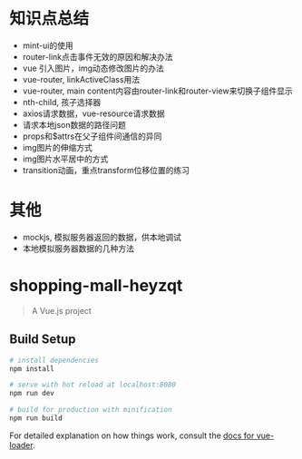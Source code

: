 # 知识点总结

+ mint-ui的使用
+ router-link点击事件无效的原因和解决办法
+ vue 引入图片，img动态修改图片的办法
+ vue-router, linkActiveClass用法
+ vue-router, main content内容由router-link和router-view来切换子组件显示
+ nth-child, 孩子选择器
+ axios请求数据，vue-resource请求数据
+ 请求本地json数据的路径问题
+ props和$attrs在父子组件间通信的异同
+ img图片的伸缩方式
+ img图片水平居中的方式
+ transition动画，重点transform位移位置的练习


# 其他
+ mockjs, 模拟服务器返回的数据，供本地调试
+ 本地模拟服务器数据的几种方法

# shopping-mall-heyzqt

> A Vue.js project

## Build Setup

``` bash
# install dependencies
npm install

# serve with hot reload at localhost:8080
npm run dev

# build for production with minification
npm run build
```

For detailed explanation on how things work, consult the [docs for vue-loader](http://vuejs.github.io/vue-loader).
